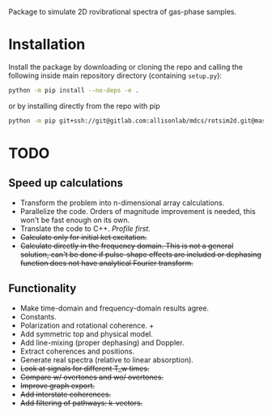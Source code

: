 Package to simulate 2D rovibrational spectra of gas-phase samples.

# Installation
Install the package by downloading or cloning the repo and calling the following inside main repository directory (containing `setup.py`):

``` sh
python -m pip install --no-deps -e .
```

or by installing directly from the repo with pip

``` sh
python -m pip git+ssh://git@gitlab.com:allisonlab/mdcs/rotsim2d.git@master
```

# TODO

## Speed up calculations

+ Transform the problem into n-dimensional array calculations.
+ Parallelize the code. Orders of magnitude improvement is needed, this won't be fast enough on its own.
+ Translate the code to C++. *Profile first.*
+ ~~Calculate only for initial ket excitation.~~
+ ~~Calculate directly in the frequency domain. This is not a general solution, can't be done if pulse-shape effects are included or dephasing function does not have analytical Fourier transform.~~

## Functionality

+ Make time-domain and frequency-domain results agree.
+ Constants.
+ Polarization and rotational coherence.
    + 
+ Add symmetric top and physical model.
+ Add line-mixing (proper dephasing) and Doppler.
+ Extract coherences and positions.
+ Generate real spectra (relative to linear absorption).
+ ~~Look at signals for different T_w times.~~ 
+ ~~Compare w/ overtones and wo/ overtones.~~
+ ~~Improve graph export.~~
+ ~~Add interstate coherences.~~
+ ~~Add filtering of pathways: k-vectors.~~
